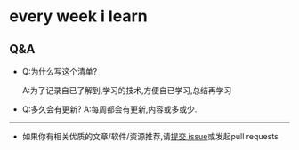 # every week i learn

## Q&A 
* Q:为什么写这个清单?

    A:为了记录自已了解到,学习的技术,方便自已学习,总结再学习
* Q:多久会有更新?
    A:每周都会有更新,内容或多或少.
---

* 如果你有相关优质的文章/软件/资源推荐,请[提交 issue](https://github.com/envisioncheng/weekly/issues)或发起pull requests